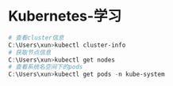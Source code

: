 # Kubernetes-学习

```powershell
# 查看cluster信息
C:\Users\xun>kubectl cluster-info
# 获取节点信息
C:\Users\xun>kubectl get nodes
# 查看系统名空间下的pods
C:\Users\xun>kubectl get pods -n kube-system
```

